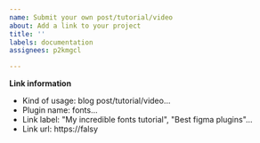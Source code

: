 ```yaml
---
name: Submit your own post/tutorial/video
about: Add a link to your project
title: ''
labels: documentation
assignees: p2kmgcl

---
```


**Link information**
- Kind of usage: blog post/tutorial/video...
- Plugin name: fonts...
- Link label: "My incredible fonts tutorial", "Best figma plugins"...
- Link url: https://falsy
